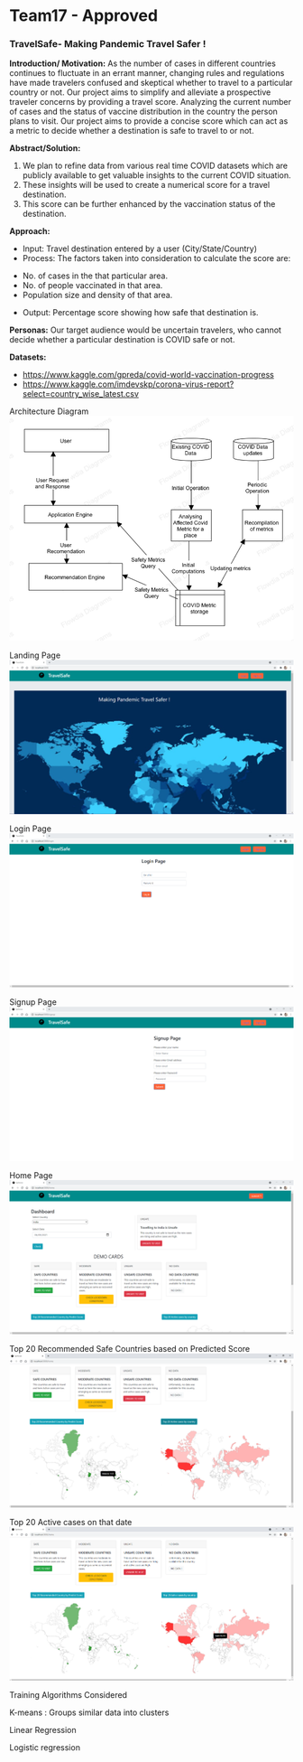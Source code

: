 # Team17 - Approved
### TravelSafe- Making Pandemic Travel Safer !

**Introduction/ Motivation:**
As the number of cases in different countries continues to fluctuate in an errant manner, changing rules and regulations have made travelers confused and skeptical whether to travel to a particular country or not. Our project aims to simplify and alleviate a prospective traveler concerns by providing a travel score. Analyzing the current number of cases and the status of vaccine distribution in the country the person plans to visit. Our project aims to provide a concise score which can act as a metric to decide whether a destination is safe to travel to or not.

**Abstract/Solution:**
1.	We plan to refine data from various real time COVID datasets which are publicly available to get valuable insights to the current COVID situation.
2.	These insights will be used to create a numerical score for a travel destination.
3.	This score can be further enhanced by the vaccination status of the destination.

**Approach:**
* Input: Travel destination entered by a user (City/State/Country)
* Process: The factors taken into consideration to calculate the score are: 
- 	No. of cases in the that particular area.
- 	No. of people vaccinated in that area.
- 	Population size and density of that area.
* Output: Percentage score showing how safe that destination is.

**Personas:** 
Our target audience would be  uncertain travelers, who cannot decide whether a particular destination is COVID safe or not.

**Datasets:** 
*	https://www.kaggle.com/gpreda/covid-world-vaccination-progress
*	https://www.kaggle.com/imdevskp/corona-virus-report?select=country_wise_latest.csv

Architecture Diagram
![](Images/project_architecture.PNG)

Landing Page
![](Images/272_landing.png)

Login Page
![](Images/272_login.png)

Signup Page
![](Images/272_signup.png)

Home Page
![](Images/272_home.png)

Top 20 Recommended Safe Countries based on Predicted Score
![](Images/272_map.png)

Top 20 Active cases on that date
![](Images/272_map2.png)

Training Algorithms Considered

K-means : Groups similar data into clusters

Linear Regression

Logistic regression

